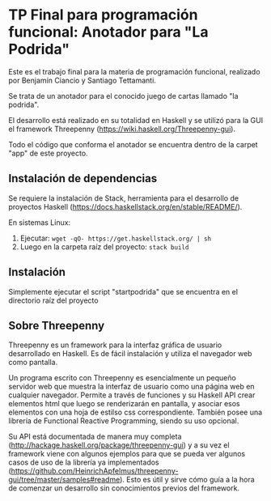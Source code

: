 # TP Final para programación funcional: Anotador para "La Podrida"

Este es el trabajo final para la materia de programación funcional, realizado por Benjamín Ciancio y Santiago Tettamanti. 

Se trata de un anotador para el conocido juego de cartas llamado "la podrida".

El desarrollo está realizado en su totalidad en Haskell y se utilizó para la GUI el framework Threepenny (https://wiki.haskell.org/Threepenny-gui).

Todo el código que conforma el anotador se encuentra dentro de la carpet "app" de este proyecto.

## Instalación de dependencias

Se requiere la instalación de Stack, herramienta para el desarrollo de proyectos Haskell (https://docs.haskellstack.org/en/stable/README/).

En sistemas Linux:
  1) Ejecutar:
    `wget -qO- https://get.haskellstack.org/ | sh`
  2) Luego en la carpeta raíz del proyecto:
      `stack build`

## Instalación

Simplemente ejecutar el script "startpodrida" que se encuentra en el directorio raíz del proyecto

## Sobre Threepenny

Threepenny es un framework para la interfaz gráfica de usuario desarrollado en Haskell. Es de fácil instalación y utiliza el navegador web como pantalla.

Un programa escrito con Threepenny es esencialmente un pequeño servidor web que muestra la interfaz de usuario como una página web en cualquier navegador.
Permite a través de funciones y su Haskell API crear elementos html que luego se renderizarán en pantalla, y asociar esos elementos con una hoja de estilso css correspondiente. También posee una librería de Functional Reactive Programming, siendo su uso opcional.

Su API está documentada de manera muy completa (http://hackage.haskell.org/package/threepenny-gui) y a su vez el framework viene con algunos ejemplos para que se pueda ver algunos casos de uso de la librería ya implementados (https://github.com/HeinrichApfelmus/threepenny-gui/tree/master/samples#readme). Esto es útil y sirve cómo guía a la hora de comenzar un desarrollo sin conocimientos previos del framework.
